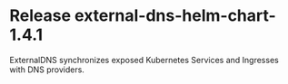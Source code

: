 # Release external-dns-helm-chart-1.4.1
ExternalDNS synchronizes exposed Kubernetes Services and Ingresses with DNS providers.